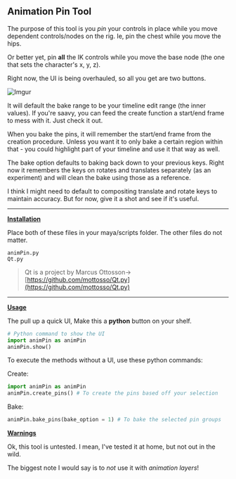 ## Animation Pin Tool

The purpose of this tool is you *pin* your controls in place while you move dependent controls/nodes on the rig.
Ie, pin the chest while you move the hips. 

Or better yet, pin **all** the IK controls while you move the base node (the one that sets the character's x, y, z). 

Right now, the UI is being overhauled, so all you get are two buttons. 

![Imgur](https://i.imgur.com/ImuKZqe.png)

It will default the bake range to be your timeline edit range (the inner values). If you're saavy, you can feed the create function a start/end frame to mess with it. Just check it out.

When you bake the pins, it will remember the start/end frame from the creation procedure. Unless you want it to only bake a certain region within that - you could highlight part of your timeline and use it that way as well.



The bake option defaults to baking back down to your previous keys. Right now it remembers the keys on rotates and translates separately (as an experiment) and will clean the bake using those as a reference.

I think I might need to default to compositing translate and rotate keys to maintain accuracy. But for now, give it a shot and see if it's useful.

---
**[Installation](#installation)**

Place both of these files in your maya/scripts folder. 
The other files do not matter.

```
animPin.py
Qt.py
```

>Qt is a project by Marcus Ottosson-> [https://github.com/mottosso/Qt.py](https://github.com/mottosso/Qt.py)

---

**[Usage](#usage)**

The pull up a quick UI, Make this a <b>python</b> button on your shelf. 

```python
# Python command to show the UI
import animPin as animPin
animPin.show()
```

To execute the methods without a UI, use these python commands:

Create:
```python
import animPin as animPin
animPin.create_pins() # To create the pins based off your selection
```

Bake:
```python
animPin.bake_pins(bake_option = 1) # To bake the selected pin groups
```

**[Warnings](#warnings)**

Ok, this tool is untested. I mean, I've tested it at home, but not out 
in the wild.

The biggest note I would say is to *not* use it with _animation layers_!